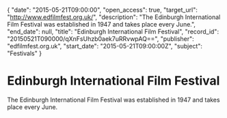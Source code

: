 {
  "date": "2015-05-21T09:00:00", 
  "open_access": true, 
  "target_url": "http://www.edfilmfest.org.uk/", 
  "description": "The Edinburgh International Film Festival was established in 1947 and takes place every June.", 
  "end_date": null, 
  "title": "Edinburgh International Film Festival", 
  "record_id": "20150521T090000/qXnFsUhzb0aek7uRRvwpAQ==", 
  "publisher": "edfilmfest.org.uk", 
  "start_date": "2015-05-21T09:00:00Z", 
  "subject": "Festivals"
}

# Edinburgh International Film Festival

The Edinburgh International Film Festival was established in 1947 and takes place every June.